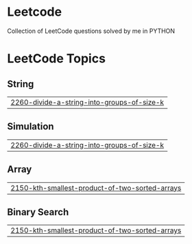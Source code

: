 # Leetcode
Collection of LeetCode questions solved by me in PYTHON

<!---LeetCode Topics Start-->
# LeetCode Topics
## String
|  |
| ------- |
| [2260-divide-a-string-into-groups-of-size-k](https://github.com/jinen-rathore/Leetcode/tree/master/2260-divide-a-string-into-groups-of-size-k) |
## Simulation
|  |
| ------- |
| [2260-divide-a-string-into-groups-of-size-k](https://github.com/jinen-rathore/Leetcode/tree/master/2260-divide-a-string-into-groups-of-size-k) |
## Array
|  |
| ------- |
| [2150-kth-smallest-product-of-two-sorted-arrays](https://github.com/jinen-rathore/Leetcode/tree/master/2150-kth-smallest-product-of-two-sorted-arrays) |
## Binary Search
|  |
| ------- |
| [2150-kth-smallest-product-of-two-sorted-arrays](https://github.com/jinen-rathore/Leetcode/tree/master/2150-kth-smallest-product-of-two-sorted-arrays) |
<!---LeetCode Topics End-->